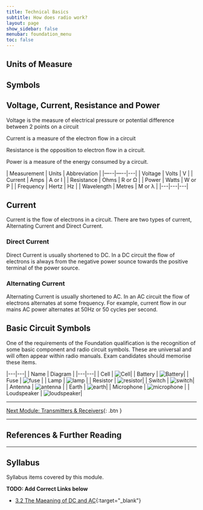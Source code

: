 ```yaml
---
title: Technical Basics
subtitle: How does radio work?
layout: page
show_sidebar: false
menubar: foundation_menu
toc: false
---
```


## Units of Measure


## Symbols

## Voltage, Current, Resistance and Power

Voltage is the measure of electrical pressure or potential difference between 2 points on a circuit

Current is a measure of the electron flow in a circuit

Resistance is the opposition to electron flow in a circuit.

Power is a measure of the energy consumed by a circuit.

| Measurement | Units | Abbreviation |
|—--|—--|---|
| Voltage | Volts | V |
| Current | Amps | A or I |
| Resistance | Ohms | R or Ω |
| Power | Watts | W or P |
| Frequency | Hertz | Hz |
| Wavelength | Metres | M or λ |
|---|---|---|


## Current

Current is the flow of electrons in a circuit. There are two types of current, Alternating Current and Direct Current.

### Direct Current

Direct Current is usually shortened to DC. In a DC circuit the flow of electrons is always from the negative power sounce towards the positive terminal of the power source.

### Alternating Current 

Alternating Current is usually shortened to AC. In an AC circuit the flow of electrons alternates at some frequency. For example, current flow in our mains AC power alternates at 50Hz or 50 cycles per second.



## Basic Circuit Symbols

One of the requirements of the Foundation qualification is the recognition of some basic component and radio circuit symbols. These are universal and will often appear within radio
manuals. Exam candidates should memorise these items.


|---|---|
| Name | Diagram |
|---|---|
| Cell | ![Cell](../cell.jpeg)|
| Battery | ![Battery](../battery.jpeg)|
| Fuse | ![fuse](../fuse.jpeg) |
| Lamp | ![lamp](../lamp.jpeg) |
| Resistor | ![resistor](../resistor.jpeg)|
| Switch | ![switch](../switch.jpeg)|
| Antenna | ![antenna](../antenna.jpeg) |
| Earth |  ![earth](../earth.jpeg)|
| Microphone | ![microphone](../microphone.jpeg) |
| Loudspeaker | ![loudspeaker](../loudspeaker.jpeg)|

---

[Next Module: Transmitters & Receivers](./transmitters_receivers/){: .btn }

---

## References & Further Reading

---

## Syllabus

Syllabus items covered by this module.

**TODO: Add Correct Links below**  

- [3.2 The Maeaning of DC and AC](../todo/){:target="_blank"}
